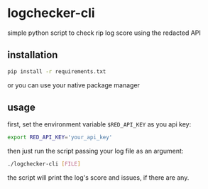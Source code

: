 # logchecker-cli
simple python script to check rip log score using the redacted API

## installation
```sh
pip install -r requirements.txt
```
or you can use your native package manager

## usage
first, set the environment variable `$RED_API_KEY` as you api key:
```sh
export RED_API_KEY='your_api_key'
```
then just run the script passing your log file as an argument:
```sh
./logchecker-cli [FILE]
```
the script will print the log's score and issues, if there are any.